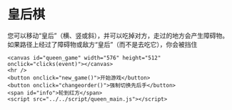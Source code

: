 # 皇后棋
您可以移动“皇后”（横、竖或斜），并可以吃掉对方，走过的地方会产生障碍物。
如果路径上经过了障碍物或敌方“皇后”（而不是去吃它），你会被挡住

```insert-html
<canvas id="queen_game" width="576" height="512" onclick="clicks(event)"></canvas>
<hr />
<button onclick="new_game()">开始游戏</button>
<button onclick="changeorder()">强制切换先后手</button>
<span id="info">轮到红方</span>
<script src="../../script/queen_main.js"></script>
```
